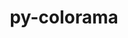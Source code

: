 ---
title: "py-colorama"
layout: cache
categories: [package, develop]
meta: {"versions": ["0.4.5", "0.4.6"], "compilers": ["gcc@=11.1.0", "oneapi@=2023.1.0", "oneapi@=2023.2.0"], "oss": ["ubuntu20.04"], "platforms": ["linux"], "targets": ["ppc64le", "x86_64", "x86_64_v3"], "stacks": ["e4s", "e4s-oneapi", "e4s-power", "root"], "num_specs": 17, "num_specs_by_stack": {"e4s-power": 7, "root": 17, "e4s-oneapi": 5, "e4s": 5}}
spec_details: [{"hash": "2s5rxzidnji5sgkragqtkjllr7xg7e2l", "compiler": "gcc@=11.1.0", "versions": ["0.4.6"], "os": "ubuntu20.04", "platform": "linux", "target": "ppc64le", "variants": ["build_system=python_pip"], "stacks": ["e4s-power", "root"], "size": "-", "tarball": "https://binaries.spack.io/develop/build_cache/linux-ubuntu20.04-ppc64le/gcc-11.1.0/py-colorama-0.4.6/linux-ubuntu20.04-ppc64le-gcc-11.1.0-py-colorama-0.4.6-2s5rxzidnji5sgkragqtkjllr7xg7e2l.spack"}, {"hash": "kze6hqc65w4lqxxrsde7rb3lt5vpmait", "compiler": "gcc@=11.1.0", "versions": ["0.4.5"], "os": "ubuntu20.04", "platform": "linux", "target": "ppc64le", "variants": ["build_system=python_pip"], "stacks": ["e4s-power", "root"], "size": "-", "tarball": "https://binaries.spack.io/develop/build_cache/linux-ubuntu20.04-ppc64le/gcc-11.1.0/py-colorama-0.4.5/linux-ubuntu20.04-ppc64le-gcc-11.1.0-py-colorama-0.4.5-kze6hqc65w4lqxxrsde7rb3lt5vpmait.spack"}, {"hash": "t3ggasv4vvmfwpoenv2pkohljocmhpzu", "compiler": "gcc@=11.1.0", "versions": ["0.4.6"], "os": "ubuntu20.04", "platform": "linux", "target": "ppc64le", "variants": ["build_system=python_pip"], "stacks": ["e4s-power", "root"], "size": "-", "tarball": "https://binaries.spack.io/develop/build_cache/linux-ubuntu20.04-ppc64le/gcc-11.1.0/py-colorama-0.4.6/linux-ubuntu20.04-ppc64le-gcc-11.1.0-py-colorama-0.4.6-t3ggasv4vvmfwpoenv2pkohljocmhpzu.spack"}, {"hash": "rgifvpmywmqa2wql5tollsfhpnwfy6f7", "compiler": "gcc@=11.1.0", "versions": ["0.4.5"], "os": "ubuntu20.04", "platform": "linux", "target": "ppc64le", "variants": ["build_system=python_pip"], "stacks": ["e4s-power", "root"], "size": "-", "tarball": "https://binaries.spack.io/develop/build_cache/linux-ubuntu20.04-ppc64le/gcc-11.1.0/py-colorama-0.4.5/linux-ubuntu20.04-ppc64le-gcc-11.1.0-py-colorama-0.4.5-rgifvpmywmqa2wql5tollsfhpnwfy6f7.spack"}, {"hash": "picooarv7etd32brwlnhztj3qo7xlco4", "compiler": "gcc@=11.1.0", "versions": ["0.4.6"], "os": "ubuntu20.04", "platform": "linux", "target": "ppc64le", "variants": ["build_system=python_pip"], "stacks": ["e4s-power", "root"], "size": "-", "tarball": "https://binaries.spack.io/develop/build_cache/linux-ubuntu20.04-ppc64le/gcc-11.1.0/py-colorama-0.4.6/linux-ubuntu20.04-ppc64le-gcc-11.1.0-py-colorama-0.4.6-picooarv7etd32brwlnhztj3qo7xlco4.spack"}, {"hash": "rjb7flt626no4fszklthqju2h6w3qjn6", "compiler": "gcc@=11.1.0", "versions": ["0.4.6"], "os": "ubuntu20.04", "platform": "linux", "target": "ppc64le", "variants": ["build_system=python_pip"], "stacks": ["e4s-power", "root"], "size": "-", "tarball": "https://binaries.spack.io/develop/build_cache/linux-ubuntu20.04-ppc64le/gcc-11.1.0/py-colorama-0.4.6/linux-ubuntu20.04-ppc64le-gcc-11.1.0-py-colorama-0.4.6-rjb7flt626no4fszklthqju2h6w3qjn6.spack"}, {"hash": "cbkejoxzy35tiebu7nnwsra5wcpx25fi", "compiler": "gcc@=11.1.0", "versions": ["0.4.5"], "os": "ubuntu20.04", "platform": "linux", "target": "ppc64le", "variants": ["build_system=python_pip"], "stacks": ["e4s-power", "root"], "size": "-", "tarball": "https://binaries.spack.io/develop/build_cache/linux-ubuntu20.04-ppc64le/gcc-11.1.0/py-colorama-0.4.5/linux-ubuntu20.04-ppc64le-gcc-11.1.0-py-colorama-0.4.5-cbkejoxzy35tiebu7nnwsra5wcpx25fi.spack"}, {"hash": "woqp6nfcegmuwxq3rjruh5p5wvc6istk", "compiler": "oneapi@=2023.1.0", "versions": ["0.4.6"], "os": "ubuntu20.04", "platform": "linux", "target": "x86_64", "variants": ["build_system=python_pip"], "stacks": ["e4s-oneapi", "root"], "size": "-", "tarball": "https://binaries.spack.io/develop/build_cache/linux-ubuntu20.04-x86_64/oneapi-2023.1.0/py-colorama-0.4.6/linux-ubuntu20.04-x86_64-oneapi-2023.1.0-py-colorama-0.4.6-woqp6nfcegmuwxq3rjruh5p5wvc6istk.spack"}, {"hash": "v5ylygxichelciy662kqafwaebbi7k7e", "compiler": "oneapi@=2023.1.0", "versions": ["0.4.5"], "os": "ubuntu20.04", "platform": "linux", "target": "x86_64", "variants": ["build_system=python_pip"], "stacks": ["e4s-oneapi", "root"], "size": "-", "tarball": "https://binaries.spack.io/develop/build_cache/linux-ubuntu20.04-x86_64/oneapi-2023.1.0/py-colorama-0.4.5/linux-ubuntu20.04-x86_64-oneapi-2023.1.0-py-colorama-0.4.5-v5ylygxichelciy662kqafwaebbi7k7e.spack"}, {"hash": "itvwylfl452pjrj5arsvfugynqpydp3l", "compiler": "oneapi@=2023.1.0", "versions": ["0.4.5"], "os": "ubuntu20.04", "platform": "linux", "target": "x86_64", "variants": ["build_system=python_pip"], "stacks": ["e4s-oneapi", "root"], "size": "-", "tarball": "https://binaries.spack.io/develop/build_cache/linux-ubuntu20.04-x86_64/oneapi-2023.1.0/py-colorama-0.4.5/linux-ubuntu20.04-x86_64-oneapi-2023.1.0-py-colorama-0.4.5-itvwylfl452pjrj5arsvfugynqpydp3l.spack"}, {"hash": "5s4xlybfwddabzrr77ciwnhqcqffherr", "compiler": "oneapi@=2023.2.0", "versions": ["0.4.6"], "os": "ubuntu20.04", "platform": "linux", "target": "x86_64", "variants": ["build_system=python_pip"], "stacks": ["e4s-oneapi", "root"], "size": "-", "tarball": "https://binaries.spack.io/develop/build_cache/linux-ubuntu20.04-x86_64/oneapi-2023.2.0/py-colorama-0.4.6/linux-ubuntu20.04-x86_64-oneapi-2023.2.0-py-colorama-0.4.6-5s4xlybfwddabzrr77ciwnhqcqffherr.spack"}, {"hash": "m6ladmnn6wmu6o5gwqlb3hlr6ypqyn7g", "compiler": "oneapi@=2023.2.0", "versions": ["0.4.6"], "os": "ubuntu20.04", "platform": "linux", "target": "x86_64", "variants": ["build_system=python_pip"], "stacks": ["e4s-oneapi", "root"], "size": "-", "tarball": "https://binaries.spack.io/develop/build_cache/linux-ubuntu20.04-x86_64/oneapi-2023.2.0/py-colorama-0.4.6/linux-ubuntu20.04-x86_64-oneapi-2023.2.0-py-colorama-0.4.6-m6ladmnn6wmu6o5gwqlb3hlr6ypqyn7g.spack"}, {"hash": "syk2nzob57r5l67xetk7bsxuw3w53z6p", "compiler": "gcc@=11.1.0", "versions": ["0.4.5"], "os": "ubuntu20.04", "platform": "linux", "target": "x86_64_v3", "variants": ["build_system=python_pip"], "stacks": ["root", "e4s"], "size": "-", "tarball": "https://binaries.spack.io/develop/build_cache/linux-ubuntu20.04-x86_64_v3/gcc-11.1.0/py-colorama-0.4.5/linux-ubuntu20.04-x86_64_v3-gcc-11.1.0-py-colorama-0.4.5-syk2nzob57r5l67xetk7bsxuw3w53z6p.spack"}, {"hash": "xq62velprfgma4jqzactybxeffztjhfe", "compiler": "gcc@=11.1.0", "versions": ["0.4.6"], "os": "ubuntu20.04", "platform": "linux", "target": "x86_64_v3", "variants": ["build_system=python_pip"], "stacks": ["root", "e4s"], "size": "-", "tarball": "https://binaries.spack.io/develop/build_cache/linux-ubuntu20.04-x86_64_v3/gcc-11.1.0/py-colorama-0.4.6/linux-ubuntu20.04-x86_64_v3-gcc-11.1.0-py-colorama-0.4.6-xq62velprfgma4jqzactybxeffztjhfe.spack"}, {"hash": "uxhl667ccten2i2yilttlr2frg2cfchd", "compiler": "gcc@=11.1.0", "versions": ["0.4.6"], "os": "ubuntu20.04", "platform": "linux", "target": "x86_64_v3", "variants": ["build_system=python_pip"], "stacks": ["root", "e4s"], "size": "-", "tarball": "https://binaries.spack.io/develop/build_cache/linux-ubuntu20.04-x86_64_v3/gcc-11.1.0/py-colorama-0.4.6/linux-ubuntu20.04-x86_64_v3-gcc-11.1.0-py-colorama-0.4.6-uxhl667ccten2i2yilttlr2frg2cfchd.spack"}, {"hash": "7hxahpguctegjixk3djgkcxksz3jsyna", "compiler": "gcc@=11.1.0", "versions": ["0.4.6"], "os": "ubuntu20.04", "platform": "linux", "target": "x86_64_v3", "variants": ["build_system=python_pip"], "stacks": ["root", "e4s"], "size": "-", "tarball": "https://binaries.spack.io/develop/build_cache/linux-ubuntu20.04-x86_64_v3/gcc-11.1.0/py-colorama-0.4.6/linux-ubuntu20.04-x86_64_v3-gcc-11.1.0-py-colorama-0.4.6-7hxahpguctegjixk3djgkcxksz3jsyna.spack"}, {"hash": "ej3mcdnz4q777ldm32xoa2vg3pxtqiie", "compiler": "gcc@=11.1.0", "versions": ["0.4.5"], "os": "ubuntu20.04", "platform": "linux", "target": "x86_64_v3", "variants": ["build_system=python_pip"], "stacks": ["root", "e4s"], "size": "-", "tarball": "https://binaries.spack.io/develop/build_cache/linux-ubuntu20.04-x86_64_v3/gcc-11.1.0/py-colorama-0.4.5/linux-ubuntu20.04-x86_64_v3-gcc-11.1.0-py-colorama-0.4.5-ej3mcdnz4q777ldm32xoa2vg3pxtqiie.spack"}]
---